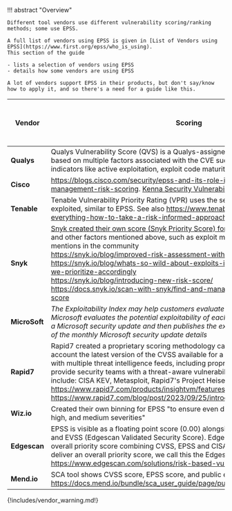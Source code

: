 !!! abstract "Overview"

    Different tool vendors use different vulnerability scoring/ranking methods; some use EPSS.

    A full list of vendors using EPSS is given in [List of Vendors using EPSS](https://www.first.org/epss/who_is_using).
    This section of the guide

    - lists a selection of vendors using EPSS
    - details how some vendors are using EPSS
  
    A lot of vendors support EPSS in their products, but don't say/know how to apply it, and so there's a need for a guide like this.



| Vendor    | Scoring                                                                                                                                                                                                                                                                                                                                                                                                                                                                                                                                                               | Uses EPSS as part of scoring |
|-----------|-----------------------------------------------------------------------------------------------------------------------------------------------------------------------------------------------------------------------------------------------------------------------------------------------------------------------------------------------------------------------------------------------------------------------------------------------------------------------------------------------------------------------------------------------------------------------|------------------------------|
| **Qualys**    | Qualys Vulnerability Score (QVS) is a Qualys-assigned score for a vulnerability based on multiple factors associated with the CVE such as CVSS and external threat indicators like active exploitation, exploit code maturity, and many more.                                                                                                                                                                                                                                                                                                                         |              ✅             |
| **Cisco**     | https://blogs.cisco.com/security/epss-and-its-role-in-cisco-vulnerability-management-risk-scoring. [Kenna Security Vulnerability Risk Score](https://help.kennasecurity.com/hc/en-us/articles/360026160592-Vulnerability-Scoring-in-Cisco-Vulnerability-Management)                                                                                                                                                                                                                                                                                                                                                                              |               ✅              |
| **Tenable**   | Tenable Vulnerability Priority Rating (VPR) uses the severity and the facility to be exploited, similar to EPSS. See also https://www.tenable.com/blog/you-cant-fix-everything-how-to-take-a-risk-informed-approach-to-vulnerability-remediation                                                                                                                                                                                                                                                                                                                      |                             |
| **Snyk**      | [Snyk created their own score (Snyk Priority Score) for prioritization](https://docs.snyk.io/fixing-and-prioritizing-issues/starting-to-fix-vulnerabilities/snyk-priority-score) by using CVSS and other factors mentioned above, such as exploit maturity, remediation process, or mentions in the community <br> https://snyk.io/blog/improved-risk-assessment-with-epss-scores-in-snyk/ <br> https://snyk.io/blog/whats-so-wild-about-exploits-in-the-wild-and-how-can-we-prioritize-accordingly <br>https://snyk.io/blog/introducing-new-risk-score/ <br>https://docs.snyk.io/scan-with-snyk/find-and-manage-priority-issues/priority-score                                                                                                                                                                                                                                                                                            |                             |
| **MicroSoft** | *The Exploitability Index may help customers evaluate risk for a vulnerability. Microsoft evaluates the potential exploitability of each vulnerability associated with a Microsoft security update and then publishes the exploitability information as part of the monthly Microsoft security update details*                                                                                                                                                                                                                                                          |                             |
| **Rapid7**    | Rapid7 created a proprietary scoring methodology called Active Risk. It "takes into account the latest version of the CVSS available for a vulnerability and enriches it with multiple threat intelligence feeds, including proprietary Rapid7 research, to provide security teams with a threat-aware vulnerability risk score." Data sources include: CISA KEV, Metasploit, Rapid7's Project Heisenberg and AttackerKB. https://www.rapid7.com/products/insightvm/features/active-risk-score/  https://www.rapid7.com/blog/post/2023/09/25/introducing-active-risk/ |                            |
| **Wiz.io**    | Created their own binning for EPSS "to ensure even distribution between critical, high, and medium severities"  |  ✅ |
| **Edgescan**  | EPSS is visible as a floating point score (0.00) alongside CVSS, CISAKEV (boolean) and EVSS (Edgescan Validated Security Score).  Edgescan has also implemented an overall priority score combining CVSS, EPSS and CISA KEV with some weightings to deliver an overall priority score, we call this the Edgescan eXposure Factor (EXF). https://www.edgescan.com/solutions/risk-based-vulnerability-management-rbvm/                                                                                                                     |               ✅              |
| **Mend.io**  | SCA tool shows CVSS score, EPSS score, and public exploits per https://docs.mend.io/bundle/sca_user_guide/page/public_exploits_in_mend_sca.html                                                                                                                                                                                                                                                                                                                                                                                                                       |                             |

{!includes/vendor_warning.md!}

